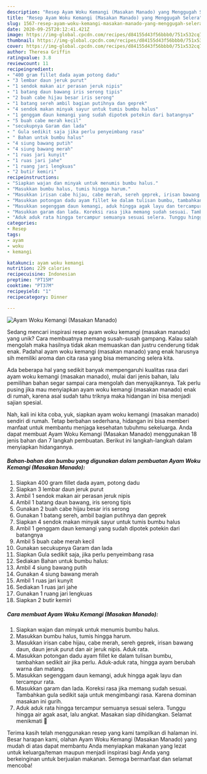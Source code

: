 ```yaml
---
description: "Resep Ayam Woku Kemangi (Masakan Manado) yang Menggugah Selera"
title: "Resep Ayam Woku Kemangi (Masakan Manado) yang Menggugah Selera"
slug: 1567-resep-ayam-woku-kemangi-masakan-manado-yang-menggugah-selera
date: 2020-09-25T20:12:41.421Z
image: https://img-global.cpcdn.com/recipes/d84155d43f56bbb0/751x532cq70/ayam-woku-kemangi-masakan-manado-foto-resep-utama.jpg
thumbnail: https://img-global.cpcdn.com/recipes/d84155d43f56bbb0/751x532cq70/ayam-woku-kemangi-masakan-manado-foto-resep-utama.jpg
cover: https://img-global.cpcdn.com/recipes/d84155d43f56bbb0/751x532cq70/ayam-woku-kemangi-masakan-manado-foto-resep-utama.jpg
author: Theresa Griffin
ratingvalue: 3.8
reviewcount: 11
recipeingredient:
- "400 gram fillet dada ayam potong dadu"
- "3 lembar daun jeruk purut"
- "1 sendok makan air perasan jeruk nipis"
- "1 batang daun bawang iris serong tipis"
- "2 buah cabe hijau besar iris serong"
- "1 batang sereh ambil bagian putihnya dan geprek"
- "4 sendok makan minyak sayur untuk tumis bumbu halus"
- "1 genggam daun kemangi yang sudah dipotek potekin dari batangnya"
- "5 buah cabe merah kecil"
- "secukupnya Garam dan lada"
- " Gula sedikit saja jika perlu penyeimbang rasa"
- " Bahan untuk bumbu halus"
- "4 siung bawang putih"
- "4 siung bawang merah"
- "1 ruas jari kunyit"
- "1 ruas jari jahe"
- "1 ruang jari lengkuas"
- "2 butir kemiri"
recipeinstructions:
- "Siapkan wajan dan minyak untuk menumis bumbu halus."
- "Masukkan bumbu halus, tumis hingga harum."
- "Masukkan irisan cabe hijau, cabe merah, sereh geprek, irisan bawang daun, daun jeruk purut dan air jeruk nipis. Aduk rata."
- "Masukkan potongan dadu ayam fillet ke dalam tulisan bumbu, tambahkan sedikit air jika perlu. Aduk-aduk rata, hingga ayam berubah warna dan matang."
- "Masukkan segenggam daun kemangi, aduk hingga agak layu dan tercampur rata."
- "Masukkan garam dan lada. Koreksi rasa jika memang sudah sesuai. Tambahkan gula sedikit saja untuk mengimbangi rasa. Karena dominan masakan ini gurih."
- "Aduk aduk rata hingga tercampur semuanya sesuai selera. Tunggu hingga air agak asat, lalu angkat. Masakan siap dihidangkan. Selamat menikmati 🥰"
categories:
- Resep
tags:
- ayam
- woku
- kemangi

katakunci: ayam woku kemangi 
nutrition: 229 calories
recipecuisine: Indonesian
preptime: "PT15M"
cooktime: "PT37M"
recipeyield: "1"
recipecategory: Dinner

---
```



![Ayam Woku Kemangi (Masakan Manado)](https://img-global.cpcdn.com/recipes/d84155d43f56bbb0/751x532cq70/ayam-woku-kemangi-masakan-manado-foto-resep-utama.jpg)

Sedang mencari inspirasi resep ayam woku kemangi (masakan manado) yang unik? Cara membuatnya memang susah-susah gampang. Kalau salah mengolah maka hasilnya tidak akan memuaskan dan justru cenderung tidak enak. Padahal ayam woku kemangi (masakan manado) yang enak harusnya sih memiliki aroma dan cita rasa yang bisa memancing selera kita.



Ada beberapa hal yang sedikit banyak mempengaruhi kualitas rasa dari ayam woku kemangi (masakan manado), mulai dari jenis bahan, lalu pemilihan bahan segar sampai cara mengolah dan menyajikannya. Tak perlu pusing jika mau menyiapkan ayam woku kemangi (masakan manado) enak di rumah, karena asal sudah tahu triknya maka hidangan ini bisa menjadi sajian spesial.


Nah, kali ini kita coba, yuk, siapkan ayam woku kemangi (masakan manado) sendiri di rumah. Tetap berbahan sederhana, hidangan ini bisa memberi manfaat untuk membantu menjaga kesehatan tubuhmu sekeluarga. Anda dapat membuat Ayam Woku Kemangi (Masakan Manado) menggunakan 18 jenis bahan dan 7 langkah pembuatan. Berikut ini langkah-langkah dalam menyiapkan hidangannya.

<!--inarticleads1-->

##### Bahan-bahan dan bumbu yang digunakan dalam pembuatan Ayam Woku Kemangi (Masakan Manado):

1. Siapkan 400 gram fillet dada ayam, potong dadu
1. Siapkan 3 lembar daun jeruk purut
1. Ambil 1 sendok makan air perasan jeruk nipis
1. Ambil 1 batang daun bawang, iris serong tipis
1. Gunakan 2 buah cabe hijau besar iris serong
1. Gunakan 1 batang sereh, ambil bagian putihnya dan geprek
1. Siapkan 4 sendok makan minyak sayur untuk tumis bumbu halus
1. Ambil 1 genggam daun kemangi yang sudah dipotek potekin dari batangnya
1. Ambil 5 buah cabe merah kecil
1. Gunakan secukupnya Garam dan lada
1. Siapkan  Gula sedikit saja, jika perlu penyeimbang rasa
1. Sediakan  Bahan untuk bumbu halus:
1. Ambil 4 siung bawang putih
1. Gunakan 4 siung bawang merah
1. Ambil 1 ruas jari kunyit
1. Sediakan 1 ruas jari jahe
1. Gunakan 1 ruang jari lengkuas
1. Siapkan 2 butir kemiri




<!--inarticleads2-->

##### Cara membuat Ayam Woku Kemangi (Masakan Manado):

1. Siapkan wajan dan minyak untuk menumis bumbu halus.
1. Masukkan bumbu halus, tumis hingga harum.
1. Masukkan irisan cabe hijau, cabe merah, sereh geprek, irisan bawang daun, daun jeruk purut dan air jeruk nipis. Aduk rata.
1. Masukkan potongan dadu ayam fillet ke dalam tulisan bumbu, tambahkan sedikit air jika perlu. Aduk-aduk rata, hingga ayam berubah warna dan matang.
1. Masukkan segenggam daun kemangi, aduk hingga agak layu dan tercampur rata.
1. Masukkan garam dan lada. Koreksi rasa jika memang sudah sesuai. Tambahkan gula sedikit saja untuk mengimbangi rasa. Karena dominan masakan ini gurih.
1. Aduk aduk rata hingga tercampur semuanya sesuai selera. Tunggu hingga air agak asat, lalu angkat. Masakan siap dihidangkan. Selamat menikmati 🥰




Terima kasih telah menggunakan resep yang kami tampilkan di halaman ini. Besar harapan kami, olahan Ayam Woku Kemangi (Masakan Manado) yang mudah di atas dapat membantu Anda menyiapkan makanan yang lezat untuk keluarga/teman maupun menjadi inspirasi bagi Anda yang berkeinginan untuk berjualan makanan. Semoga bermanfaat dan selamat mencoba!
